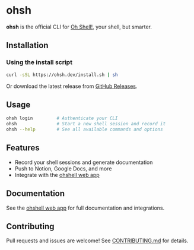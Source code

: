 # ohsh

**ohsh** is the official CLI for [Oh Shell!](https://ohsh.dev), your shell, but smarter.

## Installation

### Using the install script

```sh
curl -sSL https://ohsh.dev/install.sh | sh
```

Or download the latest release from [GitHub Releases](https://github.com/ohshell/cli/releases).

## Usage

```sh
ohsh login         # Authenticate your CLI
ohsh               # Start a new shell session and record it
ohsh --help        # See all available commands and options
```

## Features
- Record your shell sessions and generate documentation
- Push to Notion, Google Docs, and more
- Integrate with the [ohshell web app](https://ohsh.dev)

## Documentation
See the [ohshell web app](https://ohsh.dev) for full documentation and integrations.

## Contributing
Pull requests and issues are welcome! See [CONTRIBUTING.md](CONTRIBUTING.md) for details.